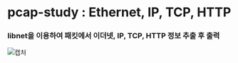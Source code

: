 

# pcap-study : Ethernet, IP, TCP, HTTP
### libnet을 이용하여 패킷에서 이더넷, IP, TCP, HTTP 정보 추출 후 출력
![캡처](https://user-images.githubusercontent.com/57438644/91560430-d22f1300-e974-11ea-8dd7-39978c9fa6ee.PNG)
